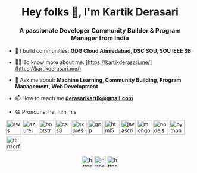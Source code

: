 <h1 align="center">Hey folks 👋, I'm Kartik Derasari</h1>
<h3 align="center">A passionate Developer Community Builder & Program Manager from India</h3>

- 🔭 I build communities: **GDG Cloud Ahmedabad, DSC SOU, SOU IEEE SB**

- 👨‍💻 To know more about me: [https://kartikderasari.me/](https://kartikderasari.me/)

- 💬 Ask me about: **Machine Learning, Community Building, Program Management, Web Development**

- 📫 How to reach me **derasarikartik@gmail.com**

- 😄 Pronouns: he, him, his

<!-- - ⚡ Fun fact **Technology & Community can make wonders** -->

<p align="left"><img src="https://devicons.github.io/devicon/devicon.git/icons/amazonwebservices/amazonwebservices-original-wordmark.svg" alt="aws" width="40" height="40"/> <img src="https://www.vectorlogo.zone/logos/microsoft_azure/microsoft_azure-icon.svg" alt="azure" width="40" height="40"/> <img src="https://devicons.github.io/devicon/devicon.git/icons/bootstrap/bootstrap-plain.svg" alt="bootstrap" width="40" height="40"/> <img src="https://devicons.github.io/devicon/devicon.git/icons/css3/css3-original-wordmark.svg" alt="css3" width="40" height="40"/> <img src="https://devicons.github.io/devicon/devicon.git/icons/express/express-original-wordmark.svg" alt="express" width="40" height="40"/> <img src="https://www.vectorlogo.zone/logos/google_cloud/google_cloud-icon.svg" alt="gcp" width="40" height="40"/> <img src="https://devicons.github.io/devicon/devicon.git/icons/html5/html5-original-wordmark.svg" alt="html5" width="40" height="40"/> <img src="https://devicons.github.io/devicon/devicon.git/icons/javascript/javascript-original.svg" alt="javascript" width="40" height="40"/> <img src="https://devicons.github.io/devicon/devicon.git/icons/mongodb/mongodb-original-wordmark.svg" alt="mongodb" width="40" height="40"/> <img src="https://devicons.github.io/devicon/devicon.git/icons/nodejs/nodejs-original-wordmark.svg" alt="nodejs" width="40" height="40"/> <img src="https://devicons.github.io/devicon/devicon.git/icons/python/python-original.svg" alt="python" width="40" height="40"/> <img src="https://www.vectorlogo.zone/logos/tensorflow/tensorflow-icon.svg" alt="tensorflow" width="40" height="40"/></p><p align="center">
<a href="https://twitter.com/kartik_derasari" target="blank"><img align="center" src="https://cdn.jsdelivr.net/npm/simple-icons@3.0.1/icons/twitter.svg" alt="https://twitter.com/kartik_derasari" height="30" width="30" /></a>
<a href="https://linkedin.com/in/kartikderasari/" target="blank"><img align="center" src="https://cdn.jsdelivr.net/npm/simple-icons@3.0.1/icons/linkedin.svg" alt="https://www.linkedin.com/in/kartikderasari/" height="30" width="30" /></a>
<a href="https://instagram.com/kartik_derasari" target="blank"><img align="center" src="https://cdn.jsdelivr.net/npm/simple-icons@3.0.1/icons/instagram.svg" alt="https://instagram.com/kartik_derasari" height="30" width="30" /></a>
</p>
